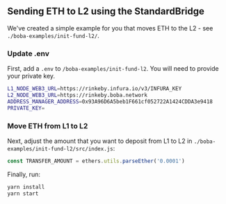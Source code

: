 
## Sending ETH to L2 using the StandardBridge

We've created a simple example for you that moves ETH to the L2 - see `./boba-examples/init-fund-l2/`.

### Update .env

First, add a `.env` to `/boba-examples/init-fund-l2`. You will need to provide your private key. 

```bash
L1_NODE_WEB3_URL=https://rinkeby.infura.io/v3/INFURA_KEY
L2_NODE_WEB3_URL=https://rinkeby.boba.network
ADDRESS_MANAGER_ADDRESS=0x93A96D6A5beb1F661cf052722A1424CDDA3e9418
PRIVATE_KEY=
```

### Move ETH from L1 to L2

Next, adjust the amount that you want to deposit from L1 to L2 in `./boba-examples/init-fund-l2/src/index.js`:

```javascript
const TRANSFER_AMOUNT = ethers.utils.parseEther('0.0001')
```

Finally, run:

```bash
yarn install
yarn start
```